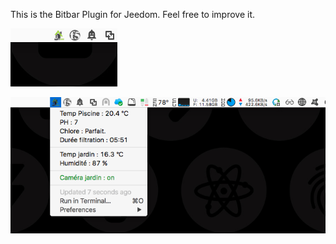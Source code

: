 This is the Bitbar Plugin for Jeedom. Feel free to improve it.

![alt tag](https://github.com/MattDierick/Bitbar-Jeedom-Plugin/blob/master/images/imagetemplate.png)

![alt tag](https://github.com/MattDierick/Bitbar-Jeedom-Plugin/blob/master/images/screenshot2.png)
